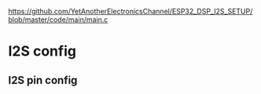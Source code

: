 

https://github.com/YetAnotherElectronicsChannel/ESP32_DSP_I2S_SETUP/blob/master/code/main/main.c

# I2S config
## I2S pin config
